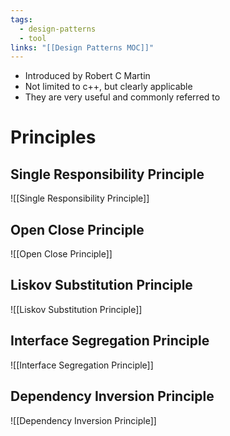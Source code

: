 ```yaml
---
tags:
  - design-patterns
  - tool
links: "[[Design Patterns MOC]]"
---
```


- Introduced by Robert C Martin
- Not limited to c++, but clearly applicable
- They are very useful and commonly referred to

# Principles

## Single Responsibility Principle

![[Single Responsibility Principle]]

## Open Close Principle

![[Open Close Principle]]

## Liskov Substitution Principle

![[Liskov Substitution Principle]]

## Interface Segregation Principle

![[Interface Segregation Principle]]

## Dependency Inversion Principle

![[Dependency Inversion Principle]]
